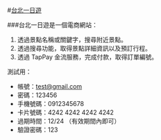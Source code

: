 #[台北一日遊](http://54.254.106.38:3000/)

###台北一日遊是一個電商網站：

1. 透過景點名稱或關鍵字，搜尋附近景點。
2. 透過搜尋功能，取得景點詳細資訊以及預訂行程。
3. 透過 TapPay 金流服務，完成付款，取得訂單編號。

測試用：

- 帳號：test@gmail.com
- 密碼：123456
- 手機號碼：0912345678
- 卡片號碼：4242 4242 4242 4242
- 過期時間：12/24 （有效期間內即可）
- 驗證密碼：123
